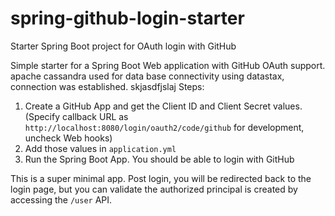 # spring-github-login-starter
Starter Spring Boot project for OAuth login with GitHub

Simple starter for a Spring Boot Web application with GitHub OAuth support.
apache cassandra used for data base connectivity using datastax, connection was established.
skjasdfjslaj
Steps:
1. Create a GitHub App and get the Client ID and Client Secret values. (Specify callback URL as `http://localhost:8080/login/oauth2/code/github` for development, uncheck Web hooks)
2. Add those values in `application.yml`
3. Run the Spring Boot App. You should be able to login with GitHub

This is a super minimal app. Post login, you will be redirected back to the login page, but you can validate the authorized principal is created by accessing the `/user` API. 
